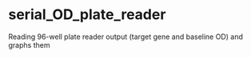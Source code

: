# serial_OD_plate_reader
Reading 96-well plate reader output (target gene and baseline OD) and graphs them
